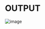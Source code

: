 # OUTPUT

![image](https://user-images.githubusercontent.com/127226833/224485761-02854d1f-c2c3-4e38-97c3-432b6e9e51ae.png)

